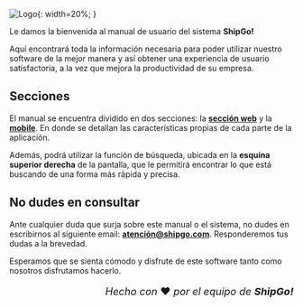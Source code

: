 ![Logo](https://i.imgur.com/DCTe6To.png){: width=20%; }

Le damos la bienvenida al manual de usuario del sistema **ShipGo!**

Aquí encontrará toda la información necesaria para poder utilizar nuestro software de la mejor manera y así obtener una experiencia de usuario satisfactoria, a la vez que mejora la productividad de su empresa.

## Secciones

El manual se encuentra dividido en dos secciones: la <b>[sección web](../manual-de-usuario/seccion-web/introduccion/)</b> y la <b>[mobile](../manual-de-usuario/seccion-mobile/introduccion/)</b>. En donde se detallan las características propias de cada parte de la aplicación.

Además, podrá utilizar la función de búsqueda, ubicada en la **esquina superior derecha** de la pantalla, que le permitirá encontrar lo que está buscando de una forma más rápida y precisa.

## No dudes en consultar

Ante cualquier duda que surja sobre este manual o el sistema, no dudes en escribirnos al siguiente email: <b>[atención@shipgo.com](mailto:atención@shipgo.com)</b>. Responderemos tus dudas a la brevedad.

Esperamos que se sienta cómodo y disfrute de este software tanto como nosotros disfrutamos hacerlo.

<p style="text-align: right; font-size: large;"><em> Hecho con </em> ❤️ <em> por el equipo de <b>ShipGo!</b> </em></p>